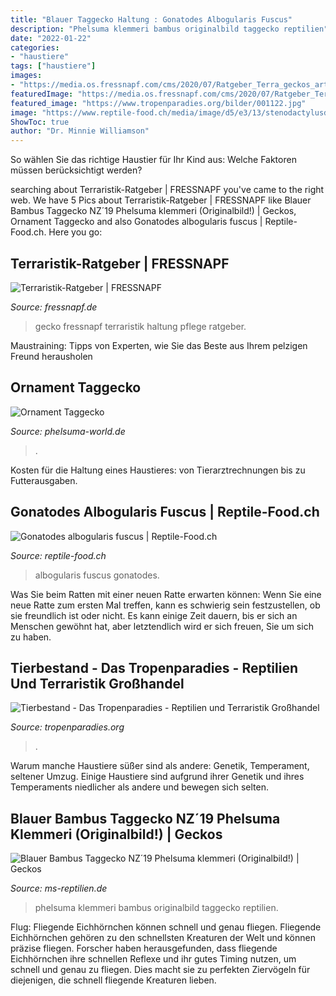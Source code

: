 ```yaml
---
title: "Blauer Taggecko Haltung : Gonatodes Albogularis Fuscus"
description: "Phelsuma klemmeri bambus originalbild taggecko reptilien"
date: "2022-01-22"
categories:
- "haustiere"
tags: ["haustiere"]
images:
- "https://media.os.fressnapf.com/cms/2020/07/Ratgeber_Terra_geckos_arten_1200x527.jpg?t=cmsimgsqr_450"
featuredImage: "https://media.os.fressnapf.com/cms/2020/07/Ratgeber_Terra_geckos_arten_1200x527.jpg?t=cmsimgsqr_450"
featured_image: "https://www.tropenparadies.org/bilder/001122.jpg"
image: "https://www.reptile-food.ch/media/image/d5/e3/13/stenodactylusdoriaeweb_200x200.jpg"
ShowToc: true
author: "Dr. Minnie Williamson"
---
```



So wählen Sie das richtige Haustier für Ihr Kind aus: Welche Faktoren müssen berücksichtigt werden?

	

		
searching about Terraristik-Ratgeber | FRESSNAPF you've came to the right web. We have 5 Pics about Terraristik-Ratgeber | FRESSNAPF like Blauer Bambus Taggecko NZ´19 Phelsuma klemmeri (Originalbild!) | Geckos, Ornament Taggecko and also Gonatodes albogularis fuscus | Reptile-Food.ch. Here you go:
		
    
## Terraristik-Ratgeber | FRESSNAPF

<img loading=lazy src="https://media.os.fressnapf.com/cms/2020/07/Ratgeber_Terra_geckos_arten_1200x527.jpg?t=cmsimgsqr_450" onerror="this.onerror=null;this.src='https://tse4.mm.bing.net/th?id=OIP.eRFh3TwaZg-e3DZOotJCcQAAAA&amp;pid=15.1';" alt="Terraristik-Ratgeber | FRESSNAPF">

_Source: fressnapf.de_

>gecko fressnapf terraristik haltung pflege ratgeber. 

	

Maustraining: Tipps von Experten, wie Sie das Beste aus Ihrem pelzigen Freund herausholen

    
## Ornament Taggecko

<img loading=lazy src="https://phelsuma-world.de/bilder/longinsulae-02.jpg" onerror="this.onerror=null;this.src='https://tse2.mm.bing.net/th?id=OIP.PEaFvLJBfaDY75KwHma9PQHaDJ&amp;pid=15.1';" alt="Ornament Taggecko">

_Source: phelsuma-world.de_

>. 

	

Kosten für die Haltung eines Haustieres: von Tierarztrechnungen bis zu Futterausgaben.

    
## Gonatodes Albogularis Fuscus | Reptile-Food.ch

<img loading=lazy src="https://www.reptile-food.ch/media/image/d5/e3/13/stenodactylusdoriaeweb_200x200.jpg" onerror="this.onerror=null;this.src='https://tse1.mm.bing.net/th?id=OIP.1WiPU8w7a2S5JCFT-LANLwAAAA&amp;pid=15.1';" alt="Gonatodes albogularis fuscus | Reptile-Food.ch">

_Source: reptile-food.ch_

>albogularis fuscus gonatodes. 

	

Was Sie beim Ratten mit einer neuen Ratte erwarten können: Wenn Sie eine neue Ratte zum ersten Mal treffen, kann es schwierig sein festzustellen, ob sie freundlich ist oder nicht. Es kann einige Zeit dauern, bis er sich an Menschen gewöhnt hat, aber letztendlich wird er sich freuen, Sie um sich zu haben.

    
## Tierbestand - Das Tropenparadies - Reptilien Und Terraristik Großhandel

<img loading=lazy src="https://www.tropenparadies.org/bilder/001122.jpg" onerror="this.onerror=null;this.src='https://tse4.mm.bing.net/th?id=OIP.2d2FK3_oR69CzOD1vKBTxgAAAA&amp;pid=15.1';" alt="Tierbestand - Das Tropenparadies - Reptilien und Terraristik Großhandel">

_Source: tropenparadies.org_

>. 

	

Warum manche Haustiere süßer sind als andere: Genetik, Temperament, seltener Umzug.
Einige Haustiere sind aufgrund ihrer Genetik und ihres Temperaments niedlicher als andere und bewegen sich selten.

    
## Blauer Bambus Taggecko NZ´19 Phelsuma Klemmeri (Originalbild!) | Geckos

<img loading=lazy src="https://www.ms-reptilien.de/media/image/63/1e/30/BlauBambusTaggecko.jpg" onerror="this.onerror=null;this.src='https://tse4.mm.bing.net/th?id=OIP.Q6AX3jWrFxcgK2b9ez10gAHaE8&amp;pid=15.1';" alt="Blauer Bambus Taggecko NZ´19 Phelsuma klemmeri (Originalbild!) | Geckos">

_Source: ms-reptilien.de_

>phelsuma klemmeri bambus originalbild taggecko reptilien. 

	

Flug: Fliegende Eichhörnchen können schnell und genau fliegen.
Fliegende Eichhörnchen gehören zu den schnellsten Kreaturen der Welt und können präzise fliegen. Forscher haben herausgefunden, dass fliegende Eichhörnchen ihre schnellen Reflexe und ihr gutes Timing nutzen, um schnell und genau zu fliegen. Dies macht sie zu perfekten Ziervögeln für diejenigen, die schnell fliegende Kreaturen lieben.

